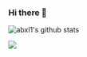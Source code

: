 ### Hi there 👋

![abxl1's github stats](https://github-readme-stats.vercel.app/api?username=abxl1&show_icons=true)

<a href="https://github.com/abxl1" target="_blank"><img src="https://img.shields.io/badge/github-000000?style=for-the-badge&logo=https://simpleicons.org/icons/javascript.svg&logoColor=F7DF1E"/></a>


<!--
**abxl1/abxl1** is a ✨ _special_ ✨ repository because its `README.md` (this file) appears on your GitHub profile.

Here are some ideas to get you started:

- 🔭 I’m currently working on ...
- 🌱 I’m currently learning ...
- 👯 I’m looking to collaborate on ...
- 🤔 I’m looking for help with ...
- 💬 Ask me about ...
- 📫 How to reach me: ...
- 😄 Pronouns: ...
- ⚡ Fun fact: ...
-->
